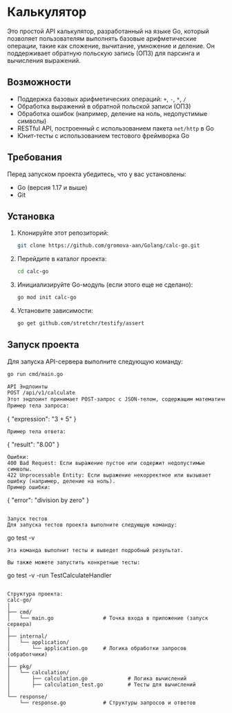 # Калькулятор

Это простой API калькулятор, разработанный на языке Go, который позволяет пользователям выполнять базовые арифметические операции, такие как сложение, вычитание, умножение и деление. Он поддерживает обратную польскую запись (ОПЗ) для парсинга и вычисления выражений.

## Возможности

- Поддержка базовых арифметических операций: `+`, `-`, `*`, `/`
- Обработка выражений в обратной польской записи (ОПЗ)
- Обработка ошибок (например, деление на ноль, недопустимые символы)
- RESTful API, построенный с использованием пакета `net/http` в Go
- Юнит-тесты с использованием тестового фреймворка Go

## Требования

Перед запуском проекта убедитесь, что у вас установлены:

- Go (версия 1.17 и выше)
- Git

## Установка

1. Клонируйте этот репозиторий:

    ```bash
    git clone https://github.com/gromova-aan/Golang/calc-go.git
    ```

2. Перейдите в каталог проекта:

    ```bash
    cd calc-go
    ```

3. Инициализируйте Go-модуль (если этого еще не сделано):

    ```bash
    go mod init calc-go
    ```

4. Установите зависимости:

    ```bash
    go get github.com/stretchr/testify/assert
    ```


## Запуск проекта

Для запуска API-сервера выполните следующую команду:

```bash
go run cmd/main.go

API Эндпоинты
POST /api/v1/calculate
Этот эндпоинт принимает POST-запрос с JSON-телом, содержащим математическое выражение в инфиксной нотации. Сервер вычисляет выражение и возвращает результат в формате JSON.
Пример тела запроса:
```
{
  "expression": "3 + 5"
}
```
Пример тела ответа:
```
{
  "result": "8.00"
}
```
Ошибки:
400 Bad Request: Если выражение пустое или содержит недопустимые символы.
422 Unprocessable Entity: Если выражение некорректное или вызывает ошибку (например, деление на ноль).
Пример ошибки:
```
{
  "error": "division by zero"
}
```

Запуск тестов
Для запуска тестов проекта выполните следующую команду:

```
go test -v
```
Эта команда выполнит тесты и выведет подробный результат.

Вы также можете запустить конкретные тесты:

```
go test -v -run TestCalculateHandler
```

Структура проекта:
calc-go/
│
├── cmd/
│   └── main.go                # Точка входа в приложение (запуск сервера)
│
├── internal/
│   └── application/
│       └── application.go     # Логика обработки запросов (обработчики)
│
├── pkg/
│   └── calculation/
│       ├── calculation.go             # Логика вычислений
│       ├── calculation_test.go        # Тесты для вычислений
│
└── response/
    └── response.go            # Структуры запросов и ответов
